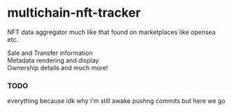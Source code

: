# multichain-nft-tracker

NFT data aggregator much like that found on marketplaces like opensea etc.<br/>

Sale and Transfer information<br/>
Metadata rendering and display<br/>
Ownership details and much more!<br/>

### TODO 
everything because idk why i'm still awake pushng commits but here we go 
